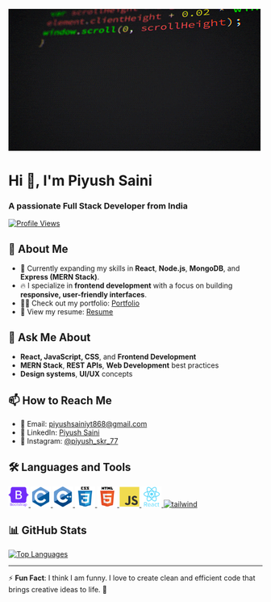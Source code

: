 ![GitHub Banner](./github.gif)

# Hi 👋, I'm Piyush Saini
### A passionate Full Stack Developer from India

[![Profile Views](https://komarev.com/ghpvc/?username=piyushsaini7742&label=Profile%20views&color=0e75b6&style=flat)](https://github.com/Piyushsaini7742)

## 🚀 About Me
- 🌱 Currently expanding my skills in **React**, **Node.js**, **MongoDB**, and **Express (MERN Stack)**.
- 🔥 I specialize in **frontend development** with a focus on building **responsive, user-friendly interfaces**.
- 👨‍💻 Check out my portfolio: [Portfolio](https://portfolio-react-six-steel.vercel.app/)
- 📄 View my resume: [Resume](https://drive.google.com/file/d/1ym7Z52QoQeM6GJOcCNUglau72MXjaLVx/view)

## 💬 Ask Me About
- **React, JavaScript, CSS**, and **Frontend Development**
- **MERN Stack**, **REST APIs**, **Web Development** best practices
- **Design systems**, **UI/UX** concepts

## 📫 How to Reach Me
- 📧 Email: [piyushsainiyt868@gmail.com](mailto:piyushsainiyt868@gmail.com)
- 💼 LinkedIn: [Piyush Saini](https://www.linkedin.com/in/piyush-saini-73b42a33b/)
- 📸 Instagram: [@piyush_skr_77](https://www.instagram.com/piyush_skr_77/)

## 🛠️ Languages and Tools
<p align="left">
  <a href="https://getbootstrap.com" target="_blank" rel="noreferrer"> <img src="https://raw.githubusercontent.com/devicons/devicon/master/icons/bootstrap/bootstrap-plain-wordmark.svg" alt="bootstrap" width="40" height="40"/> </a>
  <a href="https://www.cprogramming.com/" target="_blank" rel="noreferrer"> <img src="https://raw.githubusercontent.com/devicons/devicon/master/icons/c/c-original.svg" alt="c" width="40" height="40"/> </a>
  <a href="https://www.w3schools.com/cpp/" target="_blank" rel="noreferrer"> <img src="https://raw.githubusercontent.com/devicons/devicon/master/icons/cplusplus/cplusplus-original.svg" alt="cplusplus" width="40" height="40"/> </a>
  <a href="https://www.w3schools.com/css/" target="_blank" rel="noreferrer"> <img src="https://raw.githubusercontent.com/devicons/devicon/master/icons/css3/css3-original-wordmark.svg" alt="css3" width="40" height="40"/> </a>
  <a href="https://www.w3.org/html/" target="_blank" rel="noreferrer"> <img src="https://raw.githubusercontent.com/devicons/devicon/master/icons/html5/html5-original-wordmark.svg" alt="html5" width="40" height="40"/> </a>
  <a href="https://developer.mozilla.org/en-US/docs/Web/JavaScript" target="_blank" rel="noreferrer"> <img src="https://raw.githubusercontent.com/devicons/devicon/master/icons/javascript/javascript-original.svg" alt="javascript" width="40" height="40"/> </a>
  <a href="https://reactjs.org/" target="_blank" rel="noreferrer"> <img src="https://raw.githubusercontent.com/devicons/devicon/master/icons/react/react-original-wordmark.svg" alt="react" width="40" height="40"/> </a>
  <a href="https://tailwindcss.com/" target="_blank" rel="noreferrer"> <img src="https://www.vectorlogo.zone/logos/tailwindcss/tailwindcss-icon.svg" alt="tailwind" width="40" height="40"/> </a>
</p>

## 📊 GitHub Stats
[![Top Languages](https://github-readme-stats.vercel.app/api/top-langs?username=piyushsaini7742&show_icons=true&locale=en&layout=compact)](https://github.com/Piyushsaini7742)

---

⚡ **Fun Fact**: I think I am funny. I love to create clean and efficient code that brings creative ideas to life. 🌱
